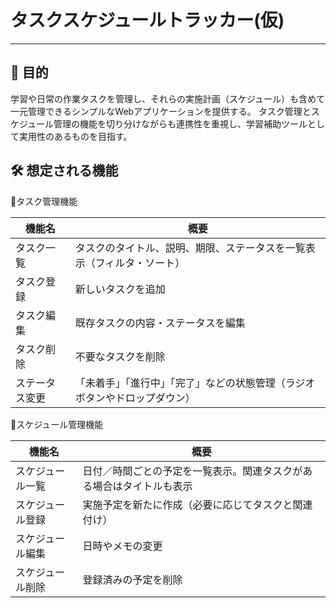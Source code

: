 # タスクスケジュールトラッカー(仮)

---

## 🎯 目的
学習や日常の作業タスクを管理し、それらの実施計画（スケジュール）も含めて一元管理できるシンプルなWebアプリケーションを提供する。
タスク管理とスケジュール管理の機能を切り分けながらも連携性を重視し、学習補助ツールとして実用性のあるものを目指す。

## 🛠 想定される機能
🔹タスク管理機能

| 機能名     | 	概要                                    |
|---------|----------------------------------------|
| タスク一覧	  | タスクのタイトル、説明、期限、ステータスを一覧表示（フィルタ・ソート）    |
| タスク登録	  | 新しいタスクを追加                              |
| タスク編集	  | 既存タスクの内容・ステータスを編集                      |    
| タスク削除	  | 不要なタスクを削除                              |
| ステータス変更 | 	「未着手」「進行中」「完了」などの状態管理（ラジオボタンやドロップダウン） |

🔹スケジュール管理機能

| 機能名       | 概要                                 |
|-----------|------------------------------------|
| スケジュール一覧	 | 日付／時間ごとの予定を一覧表示。関連タスクがある場合はタイトルも表示 |
| スケジュール登録	 | 実施予定を新たに作成（必要に応じてタスクと関連付け）         |
| スケジュール編集	 | 日時やメモの変更                           |
| スケジュール削除	 | 登録済みの予定を削除                         |
